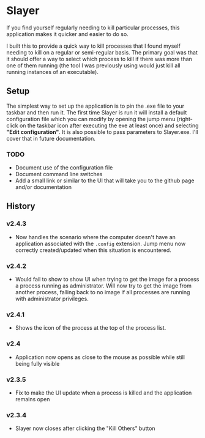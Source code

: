 Slayer
======

If you find yourself regularly needing to kill particular processes, this application makes it quicker and easier to do so.

I built this to provide a quick way to kill processes that I found myself needing to kill on a regular or semi-regular basis. The primary goal was that it should offer a way to select which process to kill if there was more than one of them running (the tool I was previously using would just kill all running instances of an executable).

## Setup

The simplest way to set up the application is to pin the .exe file to your taskbar and then run it. The first time Slayer is run it will install a default configuration file which you can modify by opening the jump menu (right-click on the taskbar icon after executing the exe at least once) and selecting **"Edit configuration"**. It is also possible to pass parameters to Slayer.exe. I'll cover that in future documentation.

### TODO

* Document use of the configuration file
* Document command line switches
* Add a small link or similar to the UI that will take you to the github page and/or documentation

## History

### v2.4.3

* Now handles the scenario where the computer doesn't have an application associated with the `.config` extension. Jump menu now correctly created/updated when this situation is encountered.

### v2.4.2

* Would fail to show to show UI when trying to get the image for a process a process running as administrator. Will now try to get the image from another process, falling back to no image if all processes are running with administrator privileges.

### v2.4.1

* Shows the icon of the process at the top of the process list.

### v2.4

* Application now opens as close to the mouse as possible while still being fully visible

### v2.3.5

* Fix to make the UI update when a process is killed and the application remains open

### v2.3.4

* Slayer now closes after clicking the "Kill Others" button